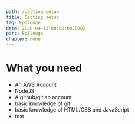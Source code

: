 ```yaml
---
path: /getting-setup
title: Getting setup
tag: Epilouge
date: 2020-04-13T00:00:00.000Z
part: Epilouge
chapter: none
---
```


# What you need

- An AWS Account
- NodeJS
- A github/gitlab account
- basic knowledge of git
- basic knowledge of HTML/CSS and JavaScript
- test
